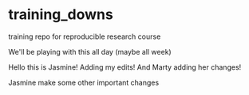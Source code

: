 # training_downs
training repo for reproducible research course

We'll be playing with this all day (maybe all week)

Hello this is Jasmine! Adding my edits!
And Marty adding her changes! 


Jasmine make some other important changes